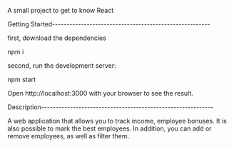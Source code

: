 A small project to get to know React

Getting Started-------------------------------------------------------

first, download the dependencies 

npm i

second, run the development server:

npm start

Open http://localhost:3000 with your browser to see the result.

Description------------------------------------------------------------

A web application that allows you to track income, employee bonuses. It is also possible to mark the best employees. In addition, you can add or remove employees, as well as filter them.